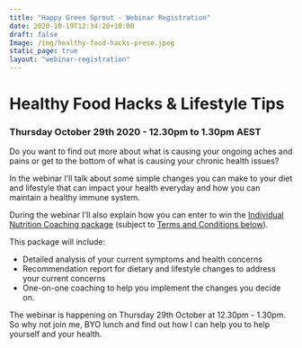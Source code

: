 ```yaml
---
title: "Happy Green Sprout - Webinar Registration"
date: 2020-10-19T12:34:20+10:00
draft: false
Image: /img/healthy-food-hacks-preso.jpeg
static_page: true
layout: "webinar-registration"
---
```


# Healthy Food Hacks & Lifestyle Tips

### Thursday October 29th 2020 - 12.30pm to 1.30pm AEST


Do you want to find out more about what is causing your ongoing aches and pains or get to the bottom of what is causing your chronic health issues?

In the webinar I’ll talk about some simple changes you can make to your diet 
and lifestyle that can impact your health everyday and how you can maintain a
 healthy immune system. 
 
During the webinar I’ll also explain how you can 
 enter to win the [Individual Nutrition Coaching package](/services#indiv-packages)
 (subject to [Terms 
 and Conditions below](#termsandconditions)).
 
This package will include:

* Detailed analysis of your current symptoms and health concerns
* Recommendation report for dietary and lifestyle changes to address your 
current concerns
* One-on-one coaching to help you implement the changes you decide on. 

The webinar is happening on Thursday 29th October at 12.30pm - 1.30pm. So why not join me, BYO lunch and find out how I can help you to help yourself and your health.




